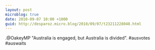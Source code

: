 ```yaml
---
layout: post
microblog: true
date: 2010-09-07 10:00 +1000
guid: http://desparoz.micro.blog/2010/09/07/t23211228048.html
---
```

.@OakeyMP "Australia is engaged, but Australia is divided". #ausvotes #auswaits
